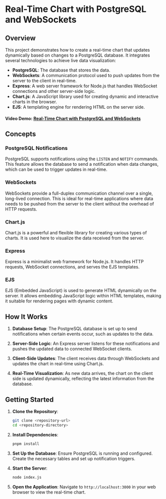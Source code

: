# Real-Time Chart with PostgreSQL and WebSockets

## Overview

This project demonstrates how to create a real-time chart that updates dynamically based on changes to a PostgreSQL database. It integrates several technologies to achieve live data visualization:

- **PostgreSQL**: The database that stores the data.
- **WebSockets**: A communication protocol used to push updates from the server to the client in real-time.
- **Express**: A web server framework for Node.js that handles WebSocket connections and other server-side logic.
- **Chart.js**: A JavaScript library used for creating dynamic and interactive charts in the browser.
- **EJS**: A templating engine for rendering HTML on the server side.

#### Video Demo: [Real-Time Chart with PostgreSQL and WebSockets](https://drive.google.com/file/d/1qWbRyJ7JCuGT2WSP9qrFjV9Ov4cVPln8/view?usp=sharing)

## Concepts

### PostgreSQL Notifications

PostgreSQL supports notifications using the `LISTEN` and `NOTIFY` commands. This feature allows the database to send a notification when data changes, which can be used to trigger updates in real-time.

### WebSockets

WebSockets provide a full-duplex communication channel over a single, long-lived connection. This is ideal for real-time applications where data needs to be pushed from the server to the client without the overhead of HTTP requests.

### Chart.js

Chart.js is a powerful and flexible library for creating various types of charts. It is used here to visualize the data received from the server.

### Express

Express is a minimalist web framework for Node.js. It handles HTTP requests, WebSocket connections, and serves the EJS templates.

### EJS

EJS (Embedded JavaScript) is used to generate HTML dynamically on the server. It allows embedding JavaScript logic within HTML templates, making it suitable for rendering pages with dynamic content.

## How It Works

1. **Database Setup**: The PostgreSQL database is set up to send notifications when certain events occur, such as updates to the data.

2. **Server-Side Logic**: An Express server listens for these notifications and pushes the updated data to connected WebSocket clients.

3. **Client-Side Updates**: The client receives data through WebSockets and updates the chart in real-time using Chart.js.

4. **Real-Time Visualization**: As new data arrives, the chart on the client side is updated dynamically, reflecting the latest information from the database.

## Getting Started

1. **Clone the Repository**:

   ```bash
   git clone <repository-url>
   cd <repository-directory>
   ```

2. **Install Dependencies**:

   ```bash
   pnpm install
   ```

3. **Set Up the Database**: Ensure PostgreSQL is running and configured. Create the necessary tables and set up notification triggers.

4. **Start the Server**:

   ```bash
   node index.js
   ```

5. **Open the Application**: Navigate to `http://localhost:3000` in your web browser to view the real-time chart.
